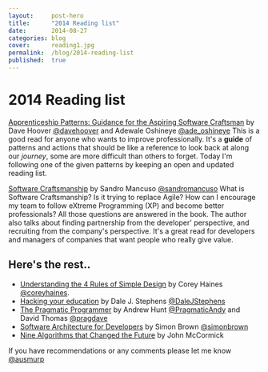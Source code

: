 ```yaml
---
layout:     post-hero
title:      "2014 Reading list"
date:       2014-08-27
categories: blog
cover:      reading1.jpg
permalink:  /blog/2014-reading-list
published:  true
---
```

# 2014 Reading list

[Apprenticeship Patterns: Guidance for the Aspiring Software Craftsman](http://shop.oreilly.com/product/9780596518387.do) by Dave Hoover [@davehoover](https://twitter.com/davehoover) and Adewale Oshineye [@ade_oshineye](https://twitter.com/ade_oshineye)
This is a good read for anyone who wants to improve professionally. It's a **guide** of patterns and actions that should be like a reference to look back at along our *journey*, some are more difficult than others to forget. Today I'm following one of the given patterns by keeping an open and updated reading list.

[Software Craftsmanship](https://leanpub.com/socra) by Sandro Mancuso [@sandromancuso](https://twitter.com/sandromancuso)
What is Software Craftsmanship? Is it trying to replace Agile? How can I encourage my team to follow eXtreme Programming (XP) and become better professionals? All those questions are answered in the book. The author also talks about finding partnership from the developer' perspective, and recruiting from the company's perspective. It's a great read for developers and managers of companies that want people who really give value.

## Here's the rest..
* [Understanding the 4 Rules of Simple Design](https://leanpub.com/4rulesofsimpledesign) by Corey Haines [@coreyhaines](https://twitter.com/coreyhaines).
* [Hacking your education](http://www.amazon.com/Hacking-Your-Education-Lectures-Thousands/dp/0399159967) by Dale J. Stephens [@DaleJStephens](https://twitter.com/DaleJStephens)
* [The Pragmatic Programmer](http://www.amazon.com/The-Pragmatic-Programmer-Journeyman-Master/dp/020161622X) by Andrew Hunt [@PragmaticAndy](https://twitter.com/PragmaticAndy) and David Thomas [@pragdave](https://twitter.com/pragdave)
* [Software Architecture for Developers](https://leanpub.com/software-architecture-for-developers) by Simon Brown [@simonbrown](https://twitter.com/simonbrown)
* [Nine Algorithms that Changed the Future](http://www.amazon.com/Nine-Algorithms-That-Changed-Future/dp/0691158193) by John McCormick

If you have recommendations or any comments please let me know [@ausmurp](https://twitter.com/ausmurp)
